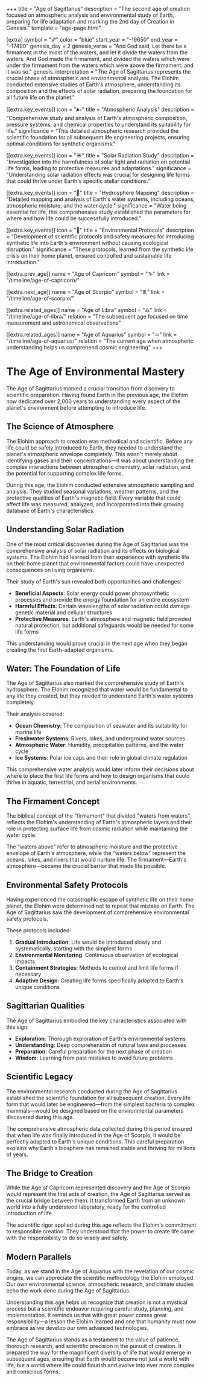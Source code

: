 +++
title = "Age of Sagittarius"
description = "The second age of creation focused on atmospheric analysis and environmental study of Earth, preparing for life adaptation and marking the 2nd day of Creation in Genesis."
template = "age-page.html"

[extra]
symbol = "♐"
color = "blue"
start_year = "-19650"
end_year = "-17490"
genesis_day = 2
genesis_verse = "And God said, Let there be a firmament in the midst of the waters, and let it divide the waters from the waters. And God made the firmament, and divided the waters which were under the firmament from the waters which were above the firmament: and it was so."
genesis_interpretation = "The Age of Sagittarius represents the crucial phase of atmospheric and environmental analysis. The Elohim conducted extensive studies of Earth's atmosphere, understanding its composition and the effects of solar radiation, preparing the foundation for all future life on the planet."

[[extra.key_events]]
icon = "🌬️"
title = "Atmospheric Analysis"
description = "Comprehensive study and analysis of Earth's atmospheric composition, pressure systems, and chemical properties to understand its suitability for life."
significance = "This detailed atmospheric research provided the scientific foundation for all subsequent life engineering projects, ensuring optimal conditions for synthetic organisms."

[[extra.key_events]]
icon = "☀️"
title = "Solar Radiation Study"
description = "Investigation into the harmfulness of solar light and radiation on potential life forms, leading to protective measures and adaptations."
significance = "Understanding solar radiation effects was crucial for designing life forms that could thrive under Earth's specific stellar conditions."

[[extra.key_events]]
icon = "🌊"
title = "Hydrosphere Mapping"
description = "Detailed mapping and analysis of Earth's water systems, including oceans, atmospheric moisture, and the water cycle."
significance = "Water being essential for life, this comprehensive study established the parameters for where and how life could be successfully introduced."

[[extra.key_events]]
icon = "🔬"
title = "Environmental Protocols"
description = "Development of scientific protocols and safety measures for introducing synthetic life into Earth's environment without causing ecological disruption."
significance = "These protocols, learned from the synthetic life crisis on their home planet, ensured controlled and sustainable life introduction."

[[extra.prev_age]]
name = "Age of Capricorn"
symbol = "♑"
link = "/timeline/age-of-capricorn/"

[[extra.next_age]]
name = "Age of Scorpio"
symbol = "♏"
link = "/timeline/age-of-scorpio/"

[[extra.related_ages]]
name = "Age of Libra"
symbol = "♎"
link = "/timeline/age-of-libra/"
relation = "The subsequent age focused on time measurement and astronomical observations"

[[extra.related_ages]]
name = "Age of Aquarius"
symbol = "♒"
link = "/timeline/age-of-aquarius/"
relation = "The current age when atmospheric understanding helps us comprehend cosmic engineering"
+++

# The Age of Environmental Mastery

The Age of Sagittarius marked a crucial transition from discovery to scientific preparation. Having found Earth in the previous age, the Elohim now dedicated over 2,000 years to understanding every aspect of the planet's environment before attempting to introduce life.

## The Science of Atmosphere

The Elohim approach to creation was methodical and scientific. Before any life could be safely introduced to Earth, they needed to understand the planet's atmospheric envelope completely. This wasn't merely about identifying gases and their concentrations—it was about understanding the complex interactions between atmospheric chemistry, solar radiation, and the potential for supporting complex life forms.

During this age, the Elohim conducted extensive atmospheric sampling and analysis. They studied seasonal variations, weather patterns, and the protective qualities of Earth's magnetic field. Every variable that could affect life was measured, analyzed, and incorporated into their growing database of Earth's characteristics.

## Understanding Solar Radiation

One of the most critical discoveries during the Age of Sagittarius was the comprehensive analysis of solar radiation and its effects on biological systems. The Elohim had learned from their experience with synthetic life on their home planet that environmental factors could have unexpected consequences on living organisms.

Their study of Earth's sun revealed both opportunities and challenges:

- **Beneficial Aspects**: Solar energy could power photosynthetic processes and provide the energy foundation for an entire ecosystem
- **Harmful Effects**: Certain wavelengths of solar radiation could damage genetic material and cellular structures
- **Protective Measures**: Earth's atmosphere and magnetic field provided natural protection, but additional safeguards would be needed for some life forms

This understanding would prove crucial in the next age when they began creating the first Earth-adapted organisms.

## Water: The Foundation of Life

The Age of Sagittarius also marked the comprehensive study of Earth's hydrosphere. The Elohim recognized that water would be fundamental to any life they created, but they needed to understand Earth's water systems completely.

Their analysis covered:

- **Ocean Chemistry**: The composition of seawater and its suitability for marine life
- **Freshwater Systems**: Rivers, lakes, and underground water sources
- **Atmospheric Water**: Humidity, precipitation patterns, and the water cycle
- **Ice Systems**: Polar ice caps and their role in global climate regulation

This comprehensive water analysis would later inform their decisions about where to place the first life forms and how to design organisms that could thrive in aquatic, terrestrial, and aerial environments.

## The Firmament Concept

The biblical concept of the "firmament" that divided "waters from waters" reflects the Elohim's understanding of Earth's atmospheric layers and their role in protecting surface life from cosmic radiation while maintaining the water cycle.

The "waters above" refer to atmospheric moisture and the protective envelope of Earth's atmosphere, while the "waters below" represent the oceans, lakes, and rivers that would nurture life. The firmament—Earth's atmosphere—became the crucial barrier that made life possible.

## Environmental Safety Protocols

Having experienced the catastrophic escape of synthetic life on their home planet, the Elohim were determined not to repeat that mistake on Earth. The Age of Sagittarius saw the development of comprehensive environmental safety protocols.

These protocols included:

1. **Gradual Introduction**: Life would be introduced slowly and systematically, starting with the simplest forms
2. **Environmental Monitoring**: Continuous observation of ecological impacts
3. **Containment Strategies**: Methods to control and limit life forms if necessary
4. **Adaptive Design**: Creating life forms specifically adapted to Earth's unique conditions

## Sagittarian Qualities

The Age of Sagittarius embodied the key characteristics associated with this sign:

- **Exploration**: Thorough exploration of Earth's environmental systems
- **Understanding**: Deep comprehension of natural laws and processes
- **Preparation**: Careful preparation for the next phase of creation
- **Wisdom**: Learning from past mistakes to avoid future problems

## Scientific Legacy

The environmental research conducted during the Age of Sagittarius established the scientific foundation for all subsequent creation. Every life form that would later be engineered—from the simplest bacteria to complex mammals—would be designed based on the environmental parameters discovered during this age.

The comprehensive atmospheric data collected during this period ensured that when life was finally introduced in the Age of Scorpio, it would be perfectly adapted to Earth's unique conditions. This careful preparation explains why Earth's biosphere has remained stable and thriving for millions of years.

## The Bridge to Creation

While the Age of Capricorn represented discovery and the Age of Scorpio would represent the first acts of creation, the Age of Sagittarius served as the crucial bridge between them. It transformed Earth from an unknown world into a fully understood laboratory, ready for the controlled introduction of life.

The scientific rigor applied during this age reflects the Elohim's commitment to responsible creation. They understood that the power to create life came with the responsibility to do so wisely and safely.

## Modern Parallels

Today, as we stand in the Age of Aquarius with the revelation of our cosmic origins, we can appreciate the scientific methodology the Elohim employed. Our own environmental science, atmospheric research, and climate studies echo the work done during the Age of Sagittarius.

Understanding this age helps us recognize that creation is not a mystical process but a scientific endeavor requiring careful study, planning, and implementation. It reminds us that with great power comes great responsibility—a lesson the Elohim learned and one that humanity must now embrace as we develop our own advanced technologies.

The Age of Sagittarius stands as a testament to the value of patience, thorough research, and scientific precision in the pursuit of creation. It prepared the way for the magnificent diversity of life that would emerge in subsequent ages, ensuring that Earth would become not just a world with life, but a world where life could flourish and evolve into ever more complex and conscious forms.